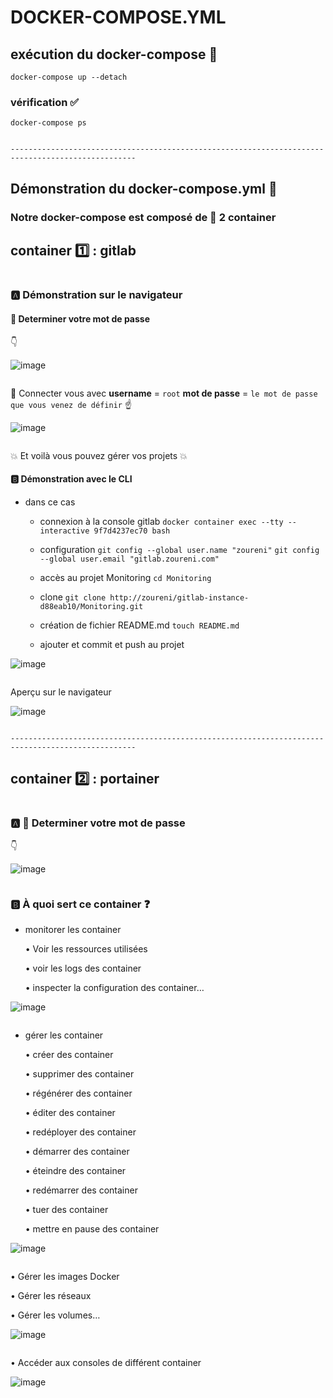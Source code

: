 # DOCKER-COMPOSE.YML

## exécution du docker-compose :100:

`docker-compose up --detach`

### vérification :white_check_mark:

`docker-compose ps`
```

```

`--------------------------------------------------------------------------------------------------`
## Démonstration du docker-compose.yml :wrench:

### Notre docker-compose est composé de :balloon: 2 container

## container :one: : gitlab
```
```
### :a: Démonstration sur le navigateur

#### :volcano: Determiner votre mot de passe

:point_down:

![image](images/mdp_gitlab.png)
```
```

:speech_balloon: Connecter vous avec **username** = `root` **mot de passe** = `le mot de passe que vous venez de définir` :point_up:

![image](images/login.png)
```
```

:boom: Et voilà vous pouvez gérer vos projets :boom:

#### :b: Démonstration avec le CLI

- dans ce cas

   - connexion à la console gitlab `docker container exec --tty --interactive 9f7d4237ec70 bash`
   
   - configuration `git config --global user.name "zoureni"` `git config --global user.email "gitlab.zoureni.com"`
   
   - accès au projet Monitoring `cd Monitoring`
   
   - clone  `git clone http://zoureni/gitlab-instance-d88eab10/Monitoring.git`
   
   - création de fichier README.md `touch README.md`
   
   - ajouter et commit et push au projet

![image](images/projet.png) 
```
```
 
Aperçu sur le navigateur

![image](images/projet1.png) 

```

```
`--------------------------------------------------------------------------------------------------`
## container :two: : portainer
```
```

### :a: :volcano: Determiner votre mot de passe

:point_down:

![image](images/mdp_portainer.png)
```
```

### :b: À quoi sert ce container :question:

- monitorer les container

   • Voir les ressources utilisées
   
   •	voir les logs des container
   
   •	inspecter la configuration des container…
   
![image](images/logs.png)
```
```

- gérer les container

   •	créer des container
   
   •	supprimer des container
   
   •	régénérer des container
   
   •	éditer des container
   
   •	redéployer des container
   
   •	démarrer des container
   
   •	éteindre des container
   
   •	redémarrer des container
   
   •	tuer des container
   
   •	mettre en pause des container
   
![image](images/start.png)
```
```

•	Gérer les images Docker

•	Gérer les réseaux

•	Gérer les volumes…

![image](images/gestion.png)
```
```
 •	Accéder aux consoles de différent container
 
 ![image](images/console.png)

